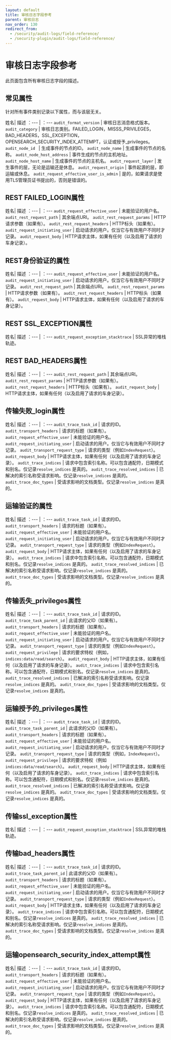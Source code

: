 ```yaml
---
layout: default
title: 审核日志字段参考
parent: 审核日志
nav_order: 130
redirect_from:
  - /security/audit-logs/field-reference/
  - /security-plugin/audit-logs/field-reference/
---
```


# 审核日志字段参考

此页面包含所有审核日志字段的描述。


## 常见属性

针对所有事件类别记录以下属性，而与该层无关。

姓名| 描述
：--- | ：---
`audit_format_version` | 审核日志消息格式版本。
`audit_category` | 审核日志类别。FAILED_LOGIN，MISSS_PRIVILEGES，BAD_HEADERS，SSL_EXCEPTION，OPENSEARCH_SECURITY_INDEX_ATTEMPT，认证或授予_privileges。
`audit_node_id ` | 生成事件的节点的ID。
`audit_node_name` | 生成事件的节点的名称。
`audit_node_host_address` | 事件生成的节点的主机地址。
`audit_node_host_name` | 生成事件的节点的主机名。
`audit_request_layer` | 发生事件的层，无论是运输还是休息。
`audit_request_origin` | 事件起源的层，即运输或休息。
`audit_request_effective_user_is_admin` | 是的，如果请求是使用TLS管理员证书提出的，否则是错误的。


## REST FAILED_LOGIN属性

姓名| 描述
：--- | ：---
`audit_request_effective_user` | 未能验证的用户名。
`audit_rest_request_path` | 其余端点URI。
`audit_rest_request_params` | HTTP请求参数（如果有）。
`audit_rest_request_headers` | HTTP标头（如果有）。
`audit_request_initiating_user` | 启动请求的用户。仅当它与有效用户不同时才记录。
`audit_request_body` | HTTP请求主体，如果有任何（以及启用了请求的车身记录）。


## REST身份验证的属性

姓名| 描述
：--- | ：---
`audit_request_effective_user` | 未能验证的用户名。
`audit_request_initiating_user` | 启动请求的用户。仅当它与有效用户不同时才记录。
`audit_rest_request_path` | 其余端点URI。
`audit_rest_request_params` | HTTP请求参数（如果有）。
`audit_rest_request_headers` | HTTP标头（如果有）。
`audit_request_body` | HTTP请求主体，如果有任何（以及启用了请求的车身记录）。


## REST SSL_EXCEPTION属性

姓名| 描述
：--- | ：---
`audit_request_exception_stacktrace` | SSL异常的堆栈轨迹。


## REST BAD_HEADERS属性

姓名| 描述
：--- | ：---
`audit_rest_request_path` | 其余端点URI。
`audit_rest_request_params` | HTTP请求参数（如果有）。
`audit_rest_request_headers` | HTTP标头（如果有）。
`audit_request_body` | HTTP请求主体，如果有任何（以及启用了请求的车身记录）。


## 传输失败_login属性

姓名| 描述
：--- | ：---
`audit_trace_task_id` | 请求的ID。
`audit_transport_headers` | 请求的标题（如果有）。
`audit_request_effective_user` | 未能验证的用户名。
`audit_request_initiating_user` | 启动请求的用户。仅当它与有效用户不同时才记录。
`audit_transport_request_type` | 请求的类型（例如`IndexRequest`）。
`audit_request_body` | HTTP请求主体，如果有任何（以及启用了请求的车身记录）。
`audit_trace_indices` | 请求中包含索引名称。可以包含通配符，日期模式和别名。仅记录`resolve_indices` 是真的。
`audit_trace_resolved_indices` | 已解决的索引名称受请求影响。仅记录`resolve_indices` 是真的。
`audit_trace_doc_types` | 受请求影响的文档类型。仅记录`resolve_indices` 是真的。


## 运输验证的属性

姓名| 描述
：--- | ：---
`audit_trace_task_id` | 请求的ID。
`audit_transport_headers` | 请求的标题（如果有）。
`audit_request_effective_user` | 未能验证的用户名。
`audit_request_initiating_user` | 启动请求的用户。仅当它与有效用户不同时才记录。
`audit_transport_request_type` | 请求的类型（例如`IndexRequest`）。
`audit_request_body` | HTTP请求主体，如果有任何（以及启用了请求的车身记录）。
`audit_trace_indices` | 请求中包含索引名称。可以包含通配符，日期模式和别名。仅记录`resolve_indices` 是真的。
`audit_trace_resolved_indices` | 已解决的索引名称受请求影响。仅记录`resolve_indices` 是真的。
`audit_trace_doc_types` | 受请求影响的文档类型。仅记录`resolve_indices` 是真的。


## 传输丢失_privileges属性

姓名| 描述
：--- | ：---
`audit_trace_task_id` | 请求的ID。
`audit_trace_task_parent_id` | 此请求的父ID（如果有）。
`audit_transport_headers` | 请求的标题（如果有）。
`audit_request_effective_user` | 未能验证的用户名。
`audit_request_initiating_user` | 启动请求的用户。仅当它与有效用户不同时才记录。
`audit_transport_request_type` | 请求的类型（例如`IndexRequest`）。
`audit_request_privilege` | 请求的要求特权（例如，`indices:data/read/search`）。
`audit_request_body` | HTTP请求主体，如果有任何（以及启用了请求的车身记录）。
`audit_trace_indices` | 请求中包含索引名称。可以包含通配符，日期模式和别名。仅记录`resolve_indices` 是真的。
`audit_trace_resolved_indices` | 已解决的索引名称受请求影响。仅记录`resolve_indices` 是真的。
`audit_trace_doc_types` | 受请求影响的文档类型。仅记录`resolve_indices` 是真的。


## 运输授予的_privileges属性

姓名| 描述
：--- | ：---
`audit_trace_task_id` | 请求的ID。
`audit_trace_task_parent_id` | 此请求的父ID（如果有）。
`audit_transport_headers` | 请求的标题（如果有）。
`audit_request_effective_user` | 未能验证的用户名。
`audit_request_initiating_user` | 启动请求的用户。仅当它与有效用户不同时才记录。
`audit_transport_request_type` | 请求的类型（例如，`IndexRequest`）。
`audit_request_privilege` | 请求的要求特权（例如`indices:data/read/search`）。
`audit_request_body` | HTTP请求主体，如果有任何（以及启用了请求的车身记录）。
`audit_trace_indices` | 请求中包含索引名称。可以包含通配符，日期模式和别名。仅记录`resolve_indices` 是真的。
`audit_trace_resolved_indices` | 已解决的索引名称受请求影响。仅记录`resolve_indices` 是真的。
`audit_trace_doc_types` | 受请求影响的文档类型。仅记录`resolve_indices` 是真的。


## 传输ssl_exception属性

姓名| 描述
：--- | ：---
`audit_request_exception_stacktrace` | SSL异常的堆栈轨迹。


## 传输bad_headers属性

姓名| 描述
：--- | ：---
`audit_trace_task_id` | 请求的ID。
`audit_trace_task_parent_id` | 此请求的父ID（如果有）。
`audit_transport_headers` | 请求的标题（如果有）。
`audit_request_effective_user` | 未能验证的用户名。
`audit_request_initiating_user` | 启动请求的用户。仅当它与有效用户不同时才记录。
`audit_transport_request_type` | 请求的类型（例如`IndexRequest`）。
`audit_request_body` | HTTP请求主体，如果有任何（以及启用了请求的车身记录）。
`audit_trace_indices` | 请求中包含索引名称。可以包含通配符，日期模式和别名。仅记录`resolve_indices` 是真的。
`audit_trace_resolved_indices` | 已解决的索引名称受请求影响。仅记录`resolve_indices` 是真的。
`audit_trace_doc_types` | 受请求影响的文档类型。仅记录`resolve_indices` 是真的。


## 运输opensearch_security_index_attempt属性

姓名| 描述
：--- | ：---
`audit_trace_task_id` | 请求的ID。
`audit_transport_headers` | 请求的标题（如果有）。
`audit_request_effective_user` | 未能验证的用户名。
`audit_request_initiating_user` | 启动请求的用户。仅当它与有效用户不同时才记录。
`audit_transport_request_type` | 请求的类型（例如`IndexRequest`）。
`audit_request_body` | HTTP请求主体，如果有任何（以及启用了请求的车身记录）。
`audit_trace_indices` | 请求中包含索引名称。可以包含通配符，日期模式和别名。仅记录`resolve_indices` 是真的。
`audit_trace_resolved_indices` | 已解决的索引名称受请求影响。仅记录`resolve_indices` 是真的。
`audit_trace_doc_types` | 受请求影响的文档类型。仅记录`resolve_indices` 是真的。


